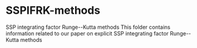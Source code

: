 # SSPIFRK-methods
SSP integrating factor Runge--Kutta methods
This folder contains information related to our paper on explicit SSP integrating factor Runge--Kutta methods
